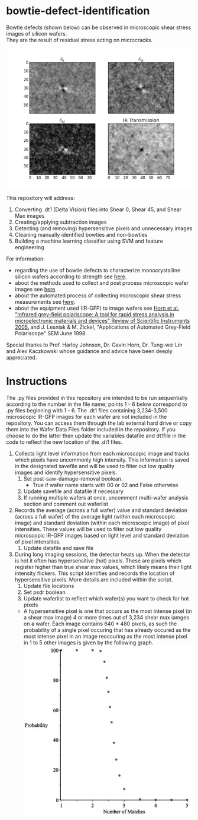 # bowtie-defect-identification
Bowtie defects (shown below) can be observed in microscopic shear stress images of silicon wafers.  
They are the result of residual stress acting on microcracks.  

![Example Bowtie Defect](images/0009raw_1188.png)

This repository will address:
1. Converting .dt1 (Delta Vision) files into Shear 0, Shear 45, and Shear Max images
1. Creating/applying subtraction images
1. Detecting (and removing) hypersensitive pixels and unnecessary images
1. Cleaning manually identified bowties and non-bowties
1. Building a machine learning classifier using SVM and feature engineering

For information:
* regarding the use of bowtie defects to characterize monocrystalline silicon wafers according to strength see [here](/documents/NDPE%20CHAR%20OF%20cSi%20PV%20WAFERS.pdf).
* about the methods used to collect and post process microscopic wafer images see [here](/documents/Overview_IR-GFP_Wafer_Image_Data_Set.pdf)
* about the automated process of collecting microscopic shear stress measurements see [here](/documents/IR-GFP-automation.pdf).
* about the equipment used (IR-GFP) to image wafers see [Horn et al. "Infrared grey-field polariscope: A tool for rapid stress analysis
in microelectronic materials and devices" Review of Scientific Instruments 2005.](/documents/Horn_2005.pdf) and J. Lesniak & M. Zickel, "Applications of Automated Grey-Field Polariscope" SEM June 1998.

Special thanks to Prof. Harley Johnson, Dr. Gavin Horn, Dr. Tung-wei Lin and Alex Kaczkowski whose guidance and advice have been deeply appreciated.

# Instructions
The .py files provided in this repository are intended to be run sequentially according to the number in the file name; points 1 - 6 below correspond to .py files beginning with 1 - 6.  The .dt1 files containing 3,234-3,500 microscopic IR-GFP images for each wafer are not included in the repository.  You can access them through the lab external hard drive or copy them into the Wafer Data Files folder included in the repository.  If you choose to do the latter then update the variables datafile and dt1file in the code to reflect the new location of the .dt1 files.  

1. Collects light level information from each microscopic image and tracks which pixels have uncommonly high intensity.  This information is saved in the designated savefile and will be used to filter out low quality images and identify hypersensitive pixels.  
    1. Set post-saw-damage-removal boolean.
        * True if wafer name starts with 00 or 02 and False otherwise
    1. Update savefile and datafile if necessary
    1. If running multiple wafers at once, uncomment multi-wafer analysis section and comment out waferlist
1. Records the average (across a full wafer) value and standard deviation (across a full wafer) of the average light (within each microscopic image) and standard deviation (within each microscopic image) of pixel intensities.  These values will be used to filter out low quality microscopic IR-GFP images based on light level and standard deviation of pixel intensities.  
    1. Update datafile and save file
1. During long imaging sessions, the detector heats up.  When the detector is hot it often has hypersensitive (hot) pixels.  These are pixels which register higher than true shear max values, which likely means their light intensity flickers.  This script identifies and records the location of hypersensitive pixels.  More details are included within the script.  
    1. Update file locations
    1. Set psdr boolean
    1. Update waferlist to reflect which wafer(s) you want to check for hot pixels
    * A hypersensitive pixel is one that occurs as the most intense pixel (in a shear max image) 4 or more times out of 3,234 shear max iamges on a wafer.  Each image contains 640 * 480 pixels, as such the probability of a single pixel occuring that has already occured as the most intense pixel in an image reoccuring as the most intense pixel in 1 to 5 other images is given by the following graph.  
![Hypersensitive Pixel Probability](images/hypersensitive-pixel-probability.JPG)
